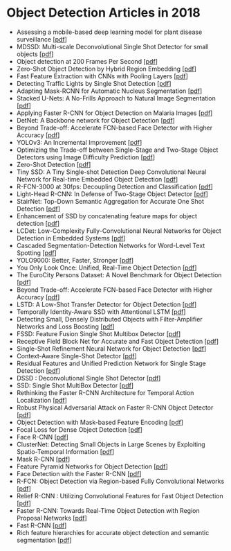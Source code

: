 # Object Detection Articles in 2018

+ Assessing a mobile-based deep learning model for plant disease surveillance [[pdf](https://arxiv.org/abs/1805.08692)]
+ MDSSD: Multi-scale Deconvolutional Single Shot Detector for small objects [[pdf](https://arxiv.org/abs/1805.07009)]
+ Object detection at 200 Frames Per Second [[pdf](https://arxiv.org/abs/1805.06361)]
+ Zero-Shot Object Detection by Hybrid Region Embedding [[pdf](https://arxiv.org/abs/1805.06157)]
+ Fast Feature Extraction with CNNs with Pooling Layers [[pdf](https://arxiv.org/abs/1805.03096)]
+ Detecting Traffic Lights by Single Shot Detection [[pdf](https://arxiv.org/abs/1805.02523)]
+ Adapting Mask-RCNN for Automatic Nucleus Segmentation [[pdf](https://arxiv.org/abs/1805.00500)]
+ Stacked U-Nets: A No-Frills Approach to Natural Image Segmentation [[pdf](https://arxiv.org/abs/1804.10343)]
+ Applying Faster R-CNN for Object Detection on Malaria Images [[pdf](https://arxiv.org/abs/1804.09548)]
+ DetNet: A Backbone network for Object Detection [[pdf](https://arxiv.org/abs/1804.06215)]
+ Beyond Trade-off: Accelerate FCN-based Face Detector with Higher Accuracy [[pdf](https://arxiv.org/abs/1804.05197)]
+ YOLOv3: An Incremental Improvement [[pdf](https://arxiv.org/abs/1804.02767)]
+ Optimizing the Trade-off between Single-Stage and Two-Stage Object Detectors using Image Difficulty Prediction [[pdf](https://arxiv.org/abs/1803.08707)]
+ Zero-Shot Detection [[pdf](https://arxiv.org/abs/1803.07113)]
+ Tiny SSD: A Tiny Single-shot Detection Deep Convolutional Neural Network for Real-time Embedded Object Detection [[pdf](https://arxiv.org/abs/1802.06488)]
+ R-FCN-3000 at 30fps: Decoupling Detection and Classification [[pdf](https://arxiv.org/abs/1712.01802)]
+ Light-Head R-CNN: In Defense of Two-Stage Object Detector [[pdf](https://arxiv.org/abs/1711.07264)]
+ StairNet: Top-Down Semantic Aggregation for Accurate One Shot Detection [[pdf](https://arxiv.org/abs/1709.05788)]
+ Enhancement of SSD by concatenating feature maps for object detection [[pdf](https://arxiv.org/abs/1705.09587)]
+ LCDet: Low-Complexity Fully-Convolutional Neural Networks for Object Detection in Embedded Systems [[pdf](https://arxiv.org/abs/1705.05922)]
+ Cascaded Segmentation-Detection Networks for Word-Level Text Spotting [[pdf](https://arxiv.org/abs/1704.00834)]
+ YOLO9000: Better, Faster, Stronger [[pdf](https://arxiv.org/abs/1612.08242)]
+ You Only Look Once: Unified, Real-Time Object Detection [[pdf](https://arxiv.org/abs/1506.02640)]
+ The EuroCity Persons Dataset: A Novel Benchmark for Object Detection [[pdf](https://arxiv.org/abs/1805.07193)]
+ Beyond Trade-off: Accelerate FCN-based Face Detector with Higher Accuracy [[pdf](https://arxiv.org/abs/1804.05197)]
+ LSTD: A Low-Shot Transfer Detector for Object Detection [[pdf](https://arxiv.org/abs/1803.01529)]
+ Temporally Identity-Aware SSD with Attentional LSTM [[pdf](https://arxiv.org/abs/1803.00197)]
+ Detecting Small, Densely Distributed Objects with Filter-Amplifier Networks and Loss Boosting [[pdf](https://arxiv.org/abs/1802.07845)]
+ FSSD: Feature Fusion Single Shot Multibox Detector [[pdf](https://arxiv.org/abs/1712.00960)]
+ Receptive Field Block Net for Accurate and Fast Object Detection [[pdf](https://arxiv.org/abs/1711.07767)]
+ Single-Shot Refinement Neural Network for Object Detection [[pdf](https://arxiv.org/abs/1711.06897)]
+ Context-Aware Single-Shot Detector [[pdf](https://arxiv.org/abs/1707.08682)]
+ Residual Features and Unified Prediction Network for Single Stage Detection [[pdf](https://arxiv.org/abs/1707.05031)]
+ DSSD : Deconvolutional Single Shot Detector [[pdf](https://arxiv.org/abs/1701.06659)]
+ SSD: Single Shot MultiBox Detector [[pdf](https://arxiv.org/abs/1512.02325)]
+ Rethinking the Faster R-CNN Architecture for Temporal Action Localization [[pdf](https://arxiv.org/abs/1804.07667)]
+ Robust Physical Adversarial Attack on Faster R-CNN Object Detector [[pdf](https://arxiv.org/abs/1804.05810)]
+ Object Detection with Mask-based Feature Encoding [[pdf](https://arxiv.org/abs/1802.03934)]
+ Focal Loss for Dense Object Detection [[pdf](https://arxiv.org/abs/1708.02002)]
+ Face R-CNN [[pdf](https://arxiv.org/abs/1706.01061)]
+ ClusterNet: Detecting Small Objects in Large Scenes by Exploiting Spatio-Temporal Information [[pdf](https://arxiv.org/abs/1704.02694)]
+ Mask R-CNN [[pdf](https://arxiv.org/abs/1703.06870)]
+ Feature Pyramid Networks for Object Detection [[pdf](https://arxiv.org/abs/1612.03144)]
+ Face Detection with the Faster R-CNN [[pdf](https://arxiv.org/abs/1606.03473)]
+ R-FCN: Object Detection via Region-based Fully Convolutional Networks [[pdf](https://arxiv.org/abs/1605.06409)]
+ Relief R-CNN : Utilizing Convolutional Features for Fast Object Detection [[pdf](https://arxiv.org/abs/1601.06719)]
+ Faster R-CNN: Towards Real-Time Object Detection with Region Proposal Networks [[pdf](https://arxiv.org/abs/1506.01497)]
+ Fast R-CNN [[pdf](https://arxiv.org/abs/1504.08083)]
+ Rich feature hierarchies for accurate object detection and semantic segmentation [[pdf](https://arxiv.org/abs/1311.2524)]
